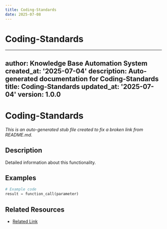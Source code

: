 ```yaml
---
title: Coding-Standards
date: 2025-07-08
---
```


# Coding-Standards

---
author: Knowledge Base Automation System
created_at: '2025-07-04'
description: Auto-generated documentation for Coding-Standards
title: Coding-Standards
updated_at: '2025-07-04'
version: 1.0.0
---

# Coding-Standards

*This is an auto-generated stub file created to fix a broken link from README.md.*

## Description

Detailed information about this functionality.

## Examples

```python
# Example code
result = function_call(parameter)
```

## Related Resources

- [Related Link](./related_resource.md)
